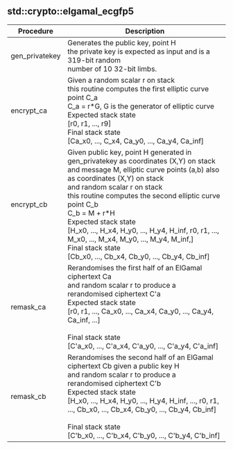 
## std::crypto::elgamal_ecgfp5
| Procedure | Description |
| ----------- | ------------- |
| gen_privatekey | Generates the public key, point H<br />the private key is expected as input and is a 319-bit random<br />number of 10 32-bit limbs.<br /> |
| encrypt_ca | Given a random scalar r on stack<br />this routine computes the first elliptic curve point C_a<br />C_a = r*G, G is the generator of elliptic curve<br />Expected stack state<br />[r0, r1, ..., r9]<br />Final stack state<br />[Ca_x0, ..., C_x4, Ca_y0, ..., Ca_y4, Ca_inf]<br /> |
| encrypt_cb | Given public key, point H generated in gen_privatekey as coordinates (X,Y) on stack<br />and message M, elliptic curve points (a,b) also as coordinates (X,Y) on stack<br />and random scalar r on stack<br />this routine computes the second elliptic curve point C_b<br />C_b = M + r*H<br />Expected stack state<br />[H_x0, ..., H_x4, H_y0, ..., H_y4, H_inf, r0, r1, ..., M_x0, ..., M_x4, M_y0, ..., M_y4, M_inf,]<br />Final stack state<br />[Cb_x0, ..., Cb_x4, Cb_y0, ..., Cb_y4, Cb_inf]<br /> |
| remask_ca | Rerandomises the first half of an ElGamal ciphertext Ca<br />and random scalar r to produce a rerandomised ciphertext C'a<br />Expected stack state<br />[r0, r1, ..., Ca_x0, ..., Ca_x4, Ca_y0, ..., Ca_y4, Ca_inf, ...]<br /><br />Final stack state<br />[C'a_x0, ..., C'a_x4, C'a_y0, ..., C'a_y4, C'a_inf]<br /> |
| remask_cb | Rerandomises the second half of an ElGamal ciphertext Cb given a public key H<br />and random scalar r to produce a rerandomised ciphertext C'b<br />Expected stack state<br />[H_x0, ..., H_x4, H_y0, ..., H_y4, H_inf, ..., r0, r1, ..., Cb_x0, ..., Cb_x4, Cb_y0, ..., Cb_y4, Cb_inf]<br /><br />Final stack state<br />[C'b_x0, ..., C'b_x4, C'b_y0, ..., C'b_y4, C'b_inf]<br /> |
